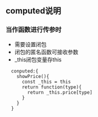 ## computed说明

### 当作函数进行传参时

- 需要设置闭包
- 闭包的匿名函数可接收参数
- _this闭包变量存this

```
  conputed:{
    showPrice(){
      const _this = this
      return function(type){
        return _this.price[type]
      }
    }
  }
```
